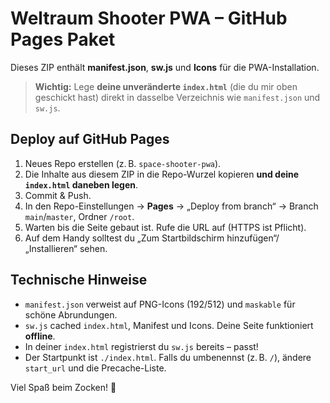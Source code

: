 # Weltraum Shooter PWA – GitHub Pages Paket

Dieses ZIP enthält **manifest.json**, **sw.js** und **Icons** für die PWA-Installation.
> **Wichtig:** Lege **deine unveränderte `index.html`** (die du mir oben geschickt hast) direkt in dasselbe Verzeichnis wie `manifest.json` und `sw.js`.

## Deploy auf GitHub Pages
1. Neues Repo erstellen (z. B. `space-shooter-pwa`).
2. Die Inhalte aus diesem ZIP in die Repo-Wurzel kopieren **und deine `index.html` daneben legen**.
3. Commit & Push.
4. In den Repo-Einstellungen → **Pages** → „Deploy from branch“ → Branch `main`/`master`, Ordner `/root`.
5. Warten bis die Seite gebaut ist. Rufe die URL auf (HTTPS ist Pflicht).
6. Auf dem Handy solltest du „Zum Startbildschirm hinzufügen“/„Installieren“ sehen.

## Technische Hinweise
- `manifest.json` verweist auf PNG-Icons (192/512) und `maskable` für schöne Abrundungen.
- `sw.js` cached `index.html`, Manifest und Icons. Deine Seite funktioniert **offline**.
- In deiner `index.html` registrierst du `sw.js` bereits – passt!
- Der Startpunkt ist `./index.html`. Falls du umbenennst (z. B. `/`), ändere `start_url` und die Precache-Liste.

Viel Spaß beim Zocken! 🚀
